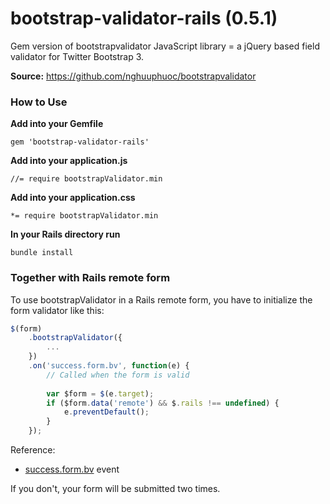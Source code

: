 bootstrap-validator-rails (0.5.1)
=================================

Gem version of bootstrapvalidator JavaScript library = a jQuery based field validator for Twitter Bootstrap 3.

**Source:** https://github.com/nghuuphuoc/bootstrapvalidator

### How to Use

**Add into your Gemfile**

`gem 'bootstrap-validator-rails'`

**Add into your application.js**

`//= require bootstrapValidator.min`

**Add into your application.css**

`*= require bootstrapValidator.min`

**In your Rails directory run**

`bundle install`

### Together with Rails remote form

To use bootstrapValidator in a Rails remote form, you have to initialize the form validator like this:

```javascript
$(form)
    .bootstrapValidator({
        ...
    })
    .on('success.form.bv', function(e) {
        // Called when the form is valid
        
        var $form = $(e.target);
        if ($form.data('remote') && $.rails !== undefined) {
            e.preventDefault();
        }
    });
```

Reference:
* [success.form.bv](http://bootstrapvalidator.com/settings/#event-form) event

If you don't, your form will be submitted two times.

